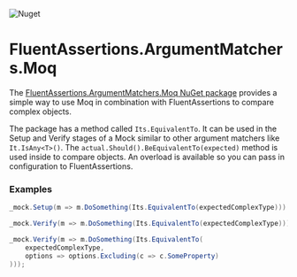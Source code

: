 <!-- [![Build Status](https://dev.azure.com/ronaldbosma/GitHub/_apis/build/status/ronaldbosma.FluentAssertions.ArgumentMatchers.Moq?branchName=master)](https://dev.azure.com/ronaldbosma/GitHub/_build/latest?definitionId=6&branchName=master) -->
![Nuget](https://img.shields.io/nuget/dt/FluentAssertions.ArgumentMatchers.Moq)

FluentAssertions.ArgumentMatchers.Moq
===

The [FluentAssertions.ArgumentMatchers.Moq NuGet package](https://www.nuget.org/packages/FluentAssertions.ArgumentMatchers.Moq/) provides a simple way to use Moq in combination with FluentAssertions to compare complex objects.

The package has a method called `Its.EquivalentTo`. It can be used in the Setup and Verify stages of a Mock similar to other argument matchers like ` It.IsAny<T>()`. The `actual.Should().BeEquivalentTo(expected)` method is used inside to compare objects. An overload is available so you can pass in configuration to FluentAssertions.

### Examples
```csharp
_mock.Setup(m => m.DoSomething(Its.EquivalentTo(expectedComplexType))).Returns(result);

_mock.Verify(m => m.DoSomething(Its.EquivalentTo(expectedComplexType)));

_mock.Verify(m => m.DoSomething(Its.EquivalentTo(
    expectedComplexType, 
    options => options.Excluding(c => c.SomeProperty)
)));
```